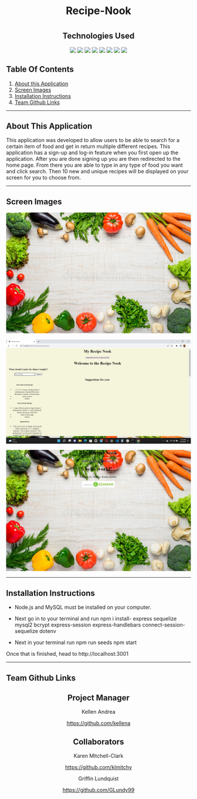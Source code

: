 <h1 align="center">Recipe-Nook</h1>
<h1 align="center"></h1>
<h2 align="center">Technologies Used</h1>
<p align="center">
    <img src="https://img.shields.io/badge/Express.js-orange"/>
    <img src="https://img.shields.io/badge/Handlebars.js-orange"/>
    <img src="https://img.shields.io/badge/Node.js-orange"/>
    <img src="https://img.shields.io/badge/SequelizeORM-informational"/>
    <img src="https://img.shields.io/badge/CSS-blue"/>
    <img src="https://img.shields.io/badge/MySQL-blue"/>
    <img src="https://img.shields.io/badge/.ENV-green"/>
    <img src="https://img.shields.io/badge/Heroku-blueviolet"/>
</p>

## Table Of Contents

1. [About this Application](#about-this-application)
2. [Screen Images](#screen-images)
3. [Installation Instructions](#installation-instructions)
4. [Team Github Links](#team-github-links)

---

## About This Application

This application was developed to allow users to be able to search for a certain item of food and get in return multiple different recipes. This application has a sign-up and log-in feature when you first open up the application. After you are done signing up you are then redirected to the home page. From there you are able to type in any type of food you want and click search. Then 10 new and unique recipes will be displayed on your screen for you to choose from. 

---

## Screen Images

![Image of cooking background](./public/img/cooking_background.jpg)

![Image of menu after you have succesfully logged in to application. Shows the search bar where you are able to search any food and ger recipes on it](./public/img/searchbar.png)

![Image of sign-up and log-in screen](./public/img/login_screen.jpeg)

---

## Installation Instructions

- Node.js and MySQL must be installed on your computer.

- Next go in to your terminal and run
 npm i install-
 express
 sequelize
 mysql2
 bcrypt
 express-session
 express-handlebars
 connect-session-sequelize
 dotenv

- Next in your terminal run 
 npm run seeds
 npm start

Once that is finished, head to http://localhost:3001

---

## Team Github Links

<h2 align="center">Project Manager</h2>

<p align="center">Kellen Andrea</p>
<p align="center"><a href="https://github.com/kellena">https://github.com/kellena</a></p>

<h2 align="center">Collaborators</h2>

<p align="center">Karen Mitchell-Clark</p>
<p align="center"><a href="https://github.com/klmitchy">https://github.com/klmitchy</a></p>

<p align="center">Griffin Lundquist</p>
<p align="center"><a href="https://github.com/GLundy99">https://github.com/GLundy99</a></p>

